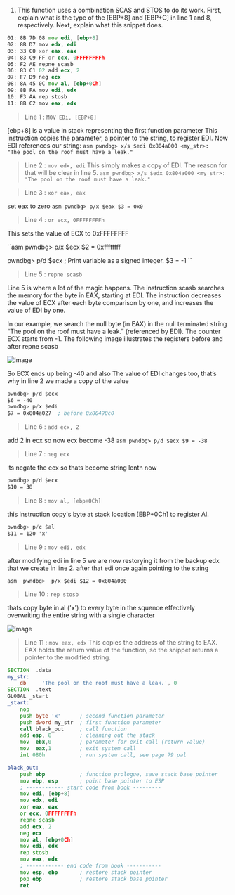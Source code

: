 1. This function uses a combination SCAS and STOS to do its work. 
    First, explain what is the type of the [EBP+8] and [EBP+C] in line 1 
    and 8, respectively. Next, explain what this snippet does.
```asm
01: 8B 7D 08 mov edi, [ebp+8] 
02: 8B D7 mov edx, edi 
03: 33 C0 xor eax, eax 
04: 83 C9 FF or ecx, 0FFFFFFFFh 
05: F2 AE repne scasb 
06: 83 C1 02 add ecx, 2 
07: F7 D9 neg ecx 
08: 8A 45 0C mov al, [ebp+0Ch] 
09: 8B FA mov edi, edx 
10: F3 AA rep stosb 
11: 8B C2 mov eax, edx
```

> Line 1 : `MOV EDi, [EBP+8]`

[ebp+8] is a value in stack representing the first function parameter 
This instruction copies the parameter, a pointer to the string, to register EDI. Now EDI references our string:
``asm
pwndbg> x/s $edi
0x804a000 <my_str>:     "The pool on the roof must have a leak."
``

> Line 2 : `mov edx, edi`
This simply makes a copy of EDI. The reason for that will be clear in line 5.
``asm
pwndbg> x/s $edx
0x804a000 <my_str>:     "The pool on the roof must have a leak."
``

> Line 3 : `xor eax, eax`

set eax to zero
``asm
pwndbg> p/x $eax
$3 = 0x0
``

> Line 4 : `or ecx, 0FFFFFFFFh`

This sets the value of ECX to 0xFFFFFFFF

``asm
pwndbg> p/x $ecx
$2 = 0xffffffff

pwndbg> p/d $ecx            ; Print variable as a signed integer.
$3 = -1
``

> Line 5 : `repne scasb`

Line 5 is where a lot of the magic happens. The instruction scasb searches the memory for the byte in EAX, starting at EDI. The instruction decreases the value of ECX after each byte comparison by one, and increases the value of EDI by one.

In our example, we search the null byte (in EAX) in the null terminated string “The pool on the roof must have a leak.” (referenced by EDI). The counter ECX starts from -1. The following image illustrates the registers before and after repne scasb

![image](https://user-images.githubusercontent.com/37813830/121784357-415ab880-cbd1-11eb-8754-9f47060d56fa.png)

So ECX ends up being -40 and also The value of EDI changes too, that’s why in line 2 we made a copy of the value
```asm
pwndbg> p/d $ecx
$6 = -40
pwndbg> p/x $edi
$7 = 0x804a027  ; before 0x80490c0
```

> Line 6 : `add ecx, 2`

add 2 in ecx so now ecx become -38
``asm
pwndbg> p/d $ecx
$9 = -38
``

> Line 7 : `neg ecx`

its negate the ecx so thats become string lenth now
```asm
pwndbg> p/d $ecx
$10 = 38
```

> Line 8 : `mov al, [ebp+0Ch]`

this instruction copy's byte at stack location [EBP+0Ch] to register Al.
```asm
pwndbg> p/c $al
$11 = 120 'x'
```

> Line 9 : `mov edi, edx`

after modifying edi in line 5 we are now restorying it from the backup edx that we create in line 2.
after that edi once again pointing to the string

``asm 
pwndbg>  p/x $edi
$12 = 0x804a000
``

> Line 10 : `rep stosb`

thats copy byte in al ('x') to every byte in the squence 
effectively overwriting the entire string with a single character

![image](https://user-images.githubusercontent.com/37813830/121784846-f7bf9d00-cbd3-11eb-864d-c3dab2bcb808.png)

> Line 11 : `mov eax, edx`
This copies the address of the string to EAX. EAX holds the return value of the function, so the snippet returns a pointer to the modified string.



```asm
SECTION  .data
my_str: 
    db     'The pool on the roof must have a leak.', 0
SECTION  .text
GLOBAL _start
_start: 
    nop
    push byte 'x'      ; second function parameter
    push dword my_str  ; first function parameter
    call black_out     ; call function
    add esp, 8         ; cleaning out the stack
    mov  ebx,0         ; parameter for exit call (return value) 
    mov  eax,1         ; exit system call
    int 080h           ; run system call, see page 79 pal

black_out:
    push ebp           ; function prologue, save stack base pointer
    mov ebp, esp       ; point base pointer to ESP    
    ; ------------ start code from book ---------
    mov edi, [ebp+8]   
    mov edx, edi       
    xor eax, eax       
    or ecx, 0FFFFFFFFh 
    repne scasb        
    add ecx, 2         
    neg ecx            
    mov al, [ebp+0Ch]  
    mov edi, edx       
    rep stosb          
    mov eax, edx       
    ; ------------ end code from book -----------
    mov esp, ebp       ; restore stack pointer
    pop ebp            ; restore stack base pointer
    ret
```


